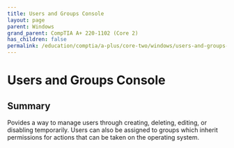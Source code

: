 ```yaml
---
title: Users and Groups Console
layout: page
parent: Windows
grand_parent: CompTIA A+ 220-1102 (Core 2)
has_children: false
permalink: /education/comptia/a-plus/core-two/windows/users-and-groups-console/
---
```


# Users and Groups Console

## Summary

Povides a way to manage users through creating, deleting, editing, or disabling temporarily. Users can also be assigned to groups which inherit permissions for actions that can be taken on the operating system.
